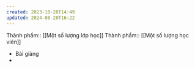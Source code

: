 ```yaml
---
created: 2023-10-28T14:49
updated: 2024-08-20T16:22
---
```

Thành phẩm:: [[Một số lượng lớp học]]
Thành phẩm:: [[Một số lượng học viên]]
- Bài giảng
- 